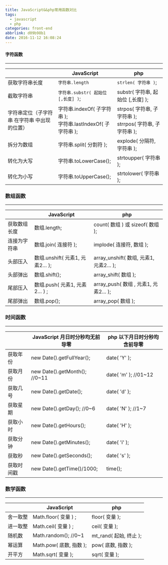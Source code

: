 ```yaml
---
title: JavaScript&&php常用函数对比
tags:
  - javascript
  - php
categories: front-end
abbrlink: d09b98b1
date: 2016-11-12 16:08:24
---
```


#### 字符函数
---

||JavaScript|php|
|---|---|---|
|获取字符串长度|	`字符串.length`	|`strlen( 字符串 )`;|
|截取字符串|	`字符串.substr( 起始位 [,长度] )`;|	substr( 字符串, 起始位 [,长度] );|
|字符串定位（子字符串 在字符串 中出现的位置）|	字符串.indexOf( 子字符串  );<br>字符串.lastIndexOf( 子字符串 );	|strpos( 字符串, 子字符串 );<br>strrpos( 字符串, 子字符串 );|
|拆分为数组	|字符串.split( 分割符 );	|explode( 分隔符, 字符串 );|
|转化为大写	|字符串.toLowerCase();	|strtoupper( 字符串 );|
|转化为小写|	字符串.toUpperCase();	|strtolower( 字符串 );|
<!--more-->
### 数组函数
---

||JavaScript|php|
|---|---|---|
|获取数组长度	|数组.length;	|count( 数组 ) 或  sizeof( 数组 );|
|连接为字符串	|数组.join( 连接符 );|	implode( 连接符, 数组 );|
|头部压入|	数组.unshift( 元素1, 元素2… );|	array_unshift( 数组, 元素1, 元素2… );|
|头部弹出	|数组.shift();|	array_shift( 数组 );|
|尾部压入	|数组.push( 元素1, 元素2… ) ;|	array_push( 数组 , 元素1, 元素2… );|
|尾部弹出	|数组.pop();	|array_pop( 数组 );|

### 时间函数
---

||JavaScript  月日时分秒均无前导零|php  以下月日时分秒均含前导零|
|---|---|---|
|获取年份|	new Date().getFullYear();	|date( 'Y' );|
|获取月份|	new Date().getMonth(); //0~11	|date( 'm' );  //01~12|
|获取几号|	new Date().getDate();	|date( 'd' );|
|获取星期|	new Date().getDay();  //0~6	|date( 'N' );  //1~7|
|获取小时|	new Date().getHours();|	date( 'H' );|
|获取分钟|	new Date().getMinutes();	|date( 'i' );|
|获取秒|	new Date().getSeconds();|	date( 's' );|
|获取时间戳	|new Date().getTime()/1000;|	time();|

### 数学函数
---

||JavaScript  |php |
|---|---|---|
|舍一取整|	Math.floor( 变量 ) ;|	floor( 变量 );|
|进一取整|	Math.ceil( 变量 ) ;|	ceil( 变量 );|
|随机数|	Math.random(); //0~1|	mt_rand( 起始, 终止 );|
|幂运算|	Math.pow( 底数, 指数 );|	pow( 底数, 指数 );|
|开平方|	Math.sqrt( 变量 );|	sqrt( 变量 );	|